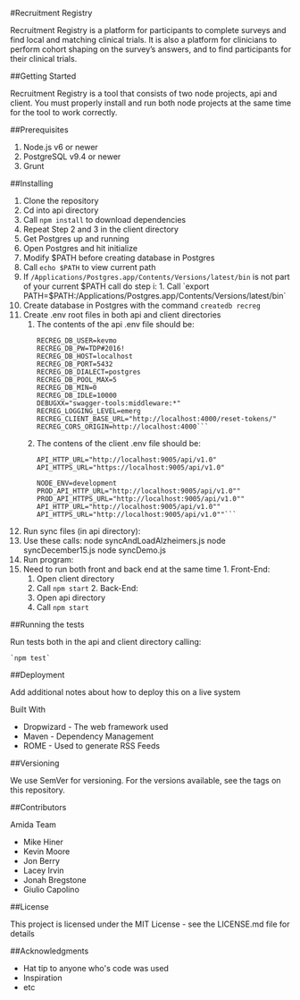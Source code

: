 #Recruitment Registry

Recruitment Registry is a platform for participants to complete surveys and find local and matching clinical trials. It is also a platform for clinicians to perform cohort shaping on the survey’s answers, and to find participants for their clinical trials.

##Getting Started

Recruitment Registry is a tool that consists of two node projects, api and client. You must properly install and run both node projects at the same time for the tool to work correctly.

##Prerequisites

1. Node.js v6 or newer
2. PostgreSQL v9.4 or newer
3. Grunt

##Installing

1. Clone the repository
2. Cd into api directory
3. Call `npm install`  to download dependencies
4. Repeat Step 2 and 3 in the client directory
5. Get Postgres up and running
  1. Open Postgres and hit initialize
6. Modify $PATH before creating database in Postgres
  1. Call `echo $PATH` to view current path
  2. If `/Applications/Postgres.app/Contents/Versions/latest/bin`  is not part of your current $PATH call do step i:
    1. Call `export PATH=$PATH:/Applications/Postgres.app/Contents/Versions/latest/bin`
7. Create database in Postgres with the command `createdb recreg`
8. Create .env root files in both api and client directories
  	1. The contents of the api .env file should be: 
	    ```RECREG_DB_DATABASE=recreg
	    RECREG_DB_USER=kevmo
	    RECREG_DB_PW=TDP#2016!
	    RECREG_DB_HOST=localhost
	    RECREG_DB_PORT=5432
	    RECREG_DB_DIALECT=postgres
	    RECREG_DB_POOL_MAX=5
	    RECREG_DB_MIN=0
	    RECREG_DB_IDLE=10000
	    DEBUGXX="swagger-tools:middleware:*"
	    RECREG_LOGGING_LEVEL=emerg
	    RECREG_CLIENT_BASE_URL="http://localhost:4000/reset-tokens/"
	    RECREG_CORS_ORIGIN=http://localhost:4000```
    2. The contens of the client .env file should be:
   		```NODE_ENV=development
		API_HTTP_URL="http://localhost:9005/api/v1.0"
		API_HTTPS_URL="https://localhost:9005/api/v1.0"

		NODE_ENV=development
		PROD_API_HTTP_URL="http://localhost:9005/api/v1.0""
		PROD_API_HTTPS_URL="http://localhost:9005/api/v1.0""
		API_HTTP_URL="http://localhost:9005/api/v1.0""
		API_HTTPS_URL="http://localhost:9005/api/v1.0""```
9. Run sync files (in api directory):
  1. Use these calls:
          node syncAndLoadAlzheimers.js
          node syncDecember15.js
          node syncDemo.js
10. Run program:
  1. Need to run both front and back end at the same time
    1. Front-End:
      1. Open client directory
      2. Call `npm start`
    2. Back-End:
      1. Open api directory
      2. Call `npm start`

##Running the tests

Run tests both in the api and client directory calling:

    `npm test`

##Deployment

Add additional notes about how to deploy this on a live system

Built With
- Dropwizard - The web framework used
- Maven - Dependency Management
- ROME - Used to generate RSS Feeds


##Versioning

We use SemVer for versioning. For the versions available, see the tags on this repository.

##Contributors

Amida Team

- Mike Hiner
- Kevin Moore
- Jon Berry  
- Lacey Irvin
- Jonah Bregstone
- Giulio Capolino

##License

This project is licensed under the MIT License - see the LICENSE.md file for details

##Acknowledgments
- Hat tip to anyone who's code was used
- Inspiration
- etc
